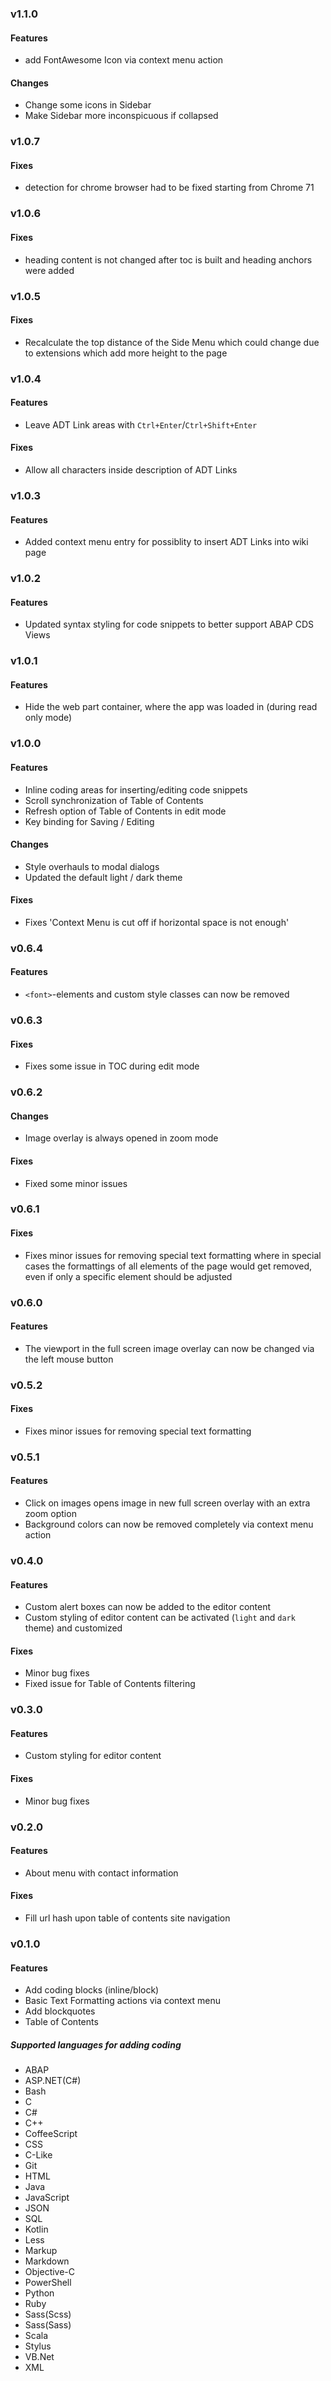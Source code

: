 ### v1.1.0

#### Features

- add FontAwesome Icon via context menu action

#### Changes

- Change some icons in Sidebar
- Make Sidebar more inconspicuous if collapsed

### v1.0.7

#### Fixes

- detection for chrome browser had to be fixed starting from Chrome 71

### v1.0.6

#### Fixes

- heading content is not changed after toc is built and heading anchors were added

### v1.0.5

#### Fixes

- Recalculate the top distance of the Side Menu which could change due to extensions which
add more height to the page

### v1.0.4

#### Features

- Leave ADT Link areas with `Ctrl+Enter`/`Ctrl+Shift+Enter`

#### Fixes

- Allow all characters inside description of ADT Links

### v1.0.3

#### Features

- Added context menu entry for possiblity to insert ADT Links into wiki page

### v1.0.2

#### Features

- Updated syntax styling for code snippets to better support ABAP CDS Views

### v1.0.1

#### Features

- Hide the web part container, where the app was loaded in (during read only mode)

### v1.0.0

#### Features

- Inline coding areas for inserting/editing code snippets
- Scroll synchronization of Table of Contents
- Refresh option of Table of Contents in edit mode
- Key binding for Saving / Editing 

#### Changes

- Style overhauls to modal dialogs
- Updated the default light / dark theme

#### Fixes

- Fixes 'Context Menu is cut off if horizontal space is not enough' 

### v0.6.4

#### Features

- `<font>`-elements and custom style classes can now be removed

### v0.6.3

#### Fixes

- Fixes some issue in TOC during edit mode

### v0.6.2

#### Changes

- Image overlay is always opened in zoom mode

#### Fixes

- Fixed some minor issues

### v0.6.1

#### Fixes
- Fixes minor issues for removing special text formatting where in special cases the formattings of all elements of the
page would get removed, even if only a specific element should be adjusted

### v0.6.0

#### Features
- The viewport in the full screen image overlay can now be changed via the left mouse button

### v0.5.2

#### Fixes
- Fixes minor issues for removing special text formatting

### v0.5.1

#### Features
- Click on images opens image in new full screen overlay with an extra zoom option
- Background colors can now be removed completely via context menu action 

### v0.4.0

#### Features
- Custom alert boxes can now be added to the editor content
- Custom styling of editor content can be activated (`light` and `dark` theme) and customized

#### Fixes
- Minor bug fixes
- Fixed issue for Table of Contents filtering

### v0.3.0

#### Features
- Custom styling for editor content

#### Fixes
- Minor bug fixes

### v0.2.0

#### Features
- About menu with contact information

#### Fixes
- Fill url hash upon table of contents site navigation

### v0.1.0

#### Features

- Add coding blocks (inline/block)
- Basic Text Formatting actions via context menu
- Add blockquotes
- Table of Contents

##### Supported languages for adding coding
- ABAP
- ASP.NET(C#)
- Bash
- C
- C#
- C++
- CoffeeScript
- CSS
- C-Like
- Git
- HTML
- Java
- JavaScript
- JSON
- SQL
- Kotlin
- Less
- Markup
- Markdown
- Objective-C
- PowerShell
- Python
- Ruby
- Sass(Scss)
- Sass(Sass)
- Scala
- Stylus
- VB.Net
- XML

